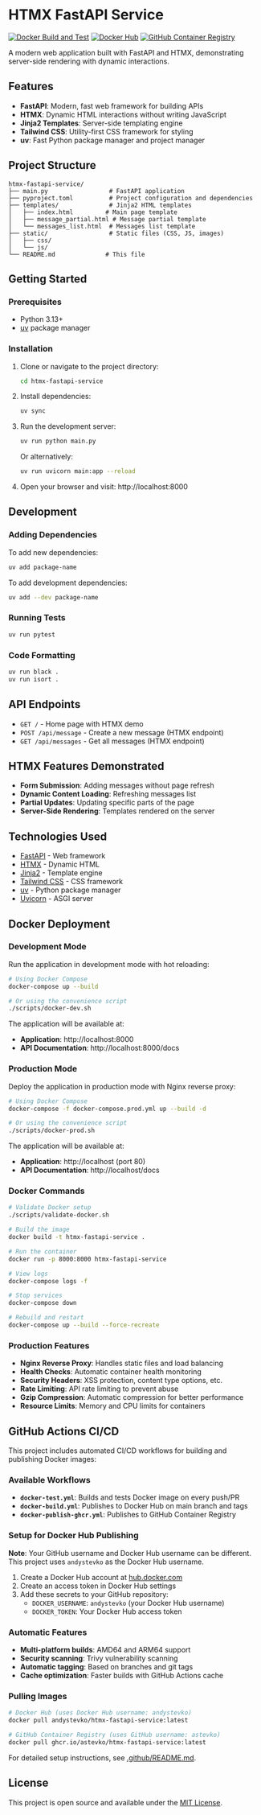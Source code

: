 # HTMX FastAPI Service

[![Docker Build and Test](https://github.com/astevko/htmx-fastapi-service/actions/workflows/docker-test.yml/badge.svg)](https://github.com/astevko/htmx-fastapi-service/actions/workflows/docker-test.yml)
[![Docker Hub](https://img.shields.io/docker/v/andystevko/htmx-fastapi-service?label=docker%20hub)](https://hub.docker.com/r/andystevko/htmx-fastapi-service)
[![GitHub Container Registry](https://img.shields.io/badge/GHCR-available-blue)](https://github.com/astevko/htmx-fastapi-service/pkgs/container/htmx-fastapi-service)

A modern web application built with FastAPI and HTMX, demonstrating server-side rendering with dynamic interactions.

## Features

- **FastAPI**: Modern, fast web framework for building APIs
- **HTMX**: Dynamic HTML interactions without writing JavaScript
- **Jinja2 Templates**: Server-side templating engine
- **Tailwind CSS**: Utility-first CSS framework for styling
- **uv**: Fast Python package manager and project manager

## Project Structure

```
htmx-fastapi-service/
├── main.py                 # FastAPI application
├── pyproject.toml          # Project configuration and dependencies
├── templates/              # Jinja2 HTML templates
│   ├── index.html         # Main page template
│   ├── message_partial.html # Message partial template
│   └── messages_list.html  # Messages list template
├── static/                 # Static files (CSS, JS, images)
│   ├── css/
│   └── js/
└── README.md              # This file
```

## Getting Started

### Prerequisites

- Python 3.13+
- [uv](https://docs.astral.sh/uv/) package manager

### Installation

1. Clone or navigate to the project directory:
   ```bash
   cd htmx-fastapi-service
   ```

2. Install dependencies:
   ```bash
   uv sync
   ```

3. Run the development server:
   ```bash
   uv run python main.py
   ```

   Or alternatively:
   ```bash
   uv run uvicorn main:app --reload
   ```

4. Open your browser and visit: http://localhost:8000

## Development

### Adding Dependencies

To add new dependencies:
```bash
uv add package-name
```

To add development dependencies:
```bash
uv add --dev package-name
```

### Running Tests

```bash
uv run pytest
```

### Code Formatting

```bash
uv run black .
uv run isort .
```

## API Endpoints

- `GET /` - Home page with HTMX demo
- `POST /api/message` - Create a new message (HTMX endpoint)
- `GET /api/messages` - Get all messages (HTMX endpoint)

## HTMX Features Demonstrated

- **Form Submission**: Adding messages without page refresh
- **Dynamic Content Loading**: Refreshing messages list
- **Partial Updates**: Updating specific parts of the page
- **Server-Side Rendering**: Templates rendered on the server

## Technologies Used

- [FastAPI](https://fastapi.tiangolo.com/) - Web framework
- [HTMX](https://htmx.org/) - Dynamic HTML
- [Jinja2](https://jinja.palletsprojects.com/) - Template engine
- [Tailwind CSS](https://tailwindcss.com/) - CSS framework
- [uv](https://docs.astral.sh/uv/) - Python package manager
- [Uvicorn](https://www.uvicorn.org/) - ASGI server

## Docker Deployment

### Development Mode

Run the application in development mode with hot reloading:

```bash
# Using Docker Compose
docker-compose up --build

# Or using the convenience script
./scripts/docker-dev.sh
```

The application will be available at:
- **Application**: http://localhost:8000
- **API Documentation**: http://localhost:8000/docs

### Production Mode

Deploy the application in production mode with Nginx reverse proxy:

```bash
# Using Docker Compose
docker-compose -f docker-compose.prod.yml up --build -d

# Or using the convenience script
./scripts/docker-prod.sh
```

The application will be available at:
- **Application**: http://localhost (port 80)
- **API Documentation**: http://localhost/docs

### Docker Commands

```bash
# Validate Docker setup
./scripts/validate-docker.sh

# Build the image
docker build -t htmx-fastapi-service .

# Run the container
docker run -p 8000:8000 htmx-fastapi-service

# View logs
docker-compose logs -f

# Stop services
docker-compose down

# Rebuild and restart
docker-compose up --build --force-recreate
```

### Production Features

- **Nginx Reverse Proxy**: Handles static files and load balancing
- **Health Checks**: Automatic container health monitoring
- **Security Headers**: XSS protection, content type options, etc.
- **Rate Limiting**: API rate limiting to prevent abuse
- **Gzip Compression**: Automatic compression for better performance
- **Resource Limits**: Memory and CPU limits for containers

## GitHub Actions CI/CD

This project includes automated CI/CD workflows for building and publishing Docker images:

### Available Workflows

- **`docker-test.yml`**: Builds and tests Docker image on every push/PR
- **`docker-build.yml`**: Publishes to Docker Hub on main branch and tags
- **`docker-publish-ghcr.yml`**: Publishes to GitHub Container Registry

### Setup for Docker Hub Publishing

**Note**: Your GitHub username and Docker Hub username can be different. This project uses `andystevko` as the Docker Hub username.

1. Create a Docker Hub account at [hub.docker.com](https://hub.docker.com)
2. Create an access token in Docker Hub settings
3. Add these secrets to your GitHub repository:
   - `DOCKER_USERNAME`: `andystevko` (your Docker Hub username)
   - `DOCKER_TOKEN`: Your Docker Hub access token

### Automatic Features

- **Multi-platform builds**: AMD64 and ARM64 support
- **Security scanning**: Trivy vulnerability scanning
- **Automatic tagging**: Based on branches and git tags
- **Cache optimization**: Faster builds with GitHub Actions cache

### Pulling Images

```bash
# Docker Hub (uses Docker Hub username: andystevko)
docker pull andystevko/htmx-fastapi-service:latest

# GitHub Container Registry (uses GitHub username: astevko)
docker pull ghcr.io/astevko/htmx-fastapi-service:latest
```

For detailed setup instructions, see [.github/README.md](.github/README.md).

## License

This project is open source and available under the [MIT License](LICENSE).
